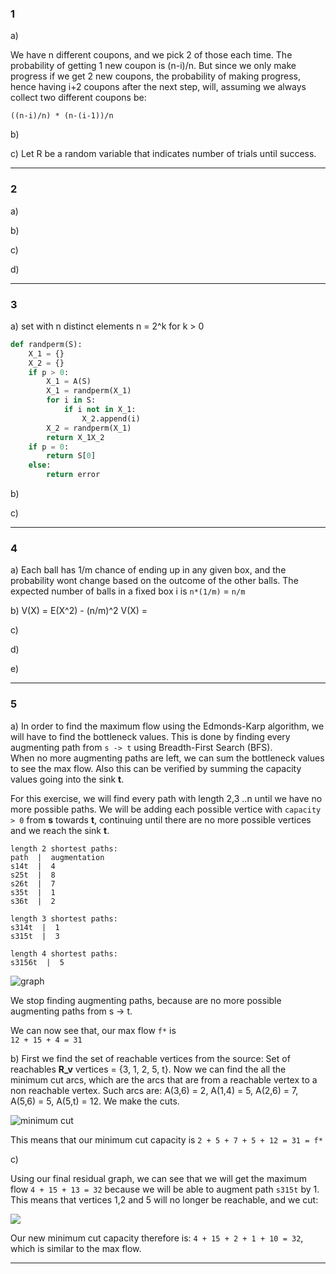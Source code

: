 ### 1

a)

We have n different coupons, and we pick 2 of those each time. The probability of getting 1 new coupon is (n-i)/n. But since we only make progress if we get 2 new coupons, the probability of making progress, hence having i+2 coupons after the next step, will, assuming we always collect two different coupons be:

```((n-i)/n) * (n-(i-1))/n```


b)


c)
Let R be a random variable that indicates number of trials until success.


***


### 2

a)


b)


c)


d)




***


### 3

a)
set with n distinct elements
n = 2^k for k > 0

```py
def randperm(S):
    X_1 = {}
    X_2 = {}
    if p > 0:
        X_1 = A(S)
        X_1 = randperm(X_1)
        for i in S:
            if i not in X_1:
                X_2.append(i)
        X_2 = randperm(X_1)
        return X_1X_2
    if p = 0:
        return S[0]
    else:
        return error
```


b)


c)



***


### 4

a)
Each ball has 1/m chance of ending up in any given box, and the probability wont change based on the outcome of the other balls.
The expected number of balls in a fixed box i is
```n*(1/m)``` = ```n/m```



b)
V(X) = E(X^2) - (n/m)^2
V(X) =


c)


d)


e)



***


### 5

a)
In order to find the maximum flow using the Edmonds-Karp algorithm, we will have to find the bottleneck values. This is done by finding every augmenting path from ```s -> t``` using Breadth-First Search (BFS).  
When no more augmenting paths are left, we can sum the bottleneck values to see the max flow. Also this can be verified by summing the capacity values going into the sink **t**.

For this exercise, we will find every path with length 2,3 ..n until we have no more possible paths.
We will be adding each possible vertice with ```capacity > 0``` from **s** towards **t**, continuing until there are no more possible vertices and we reach the sink **t**.  
```
length 2 shortest paths:
path  |  augmentation
s14t  |  4  
s25t  |  8
s26t  |  7
s35t  |  1
s36t  |  2

length 3 shortest paths:
s314t  |  1
s315t  |  3

length 4 shortest paths:
s3156t  |  5
```

![graph](residualgraphs.png)

We stop finding augmenting paths, because are no more possible augmenting paths from s -> t.

We can now see that, our max flow ```f*``` is  
```12 + 15 + 4 = 31```



b)
First we find the set of reachable vertices from the source:
Set of reachables **R_v** vertices = {3, 1, 2, 5, t}.
Now we can find the all the minimum cut arcs, which are the arcs that are from a reachable vertex to a non reachable vertex. Such arcs are: A(3,6) = 2, A(1,4) = 5, A(2,6) = 7, A(5,6) = 5, A(5,t) = 12. We make the cuts.  

![minimum cut](minimumcut.png)

This means that our minimum cut capacity is
```2 + 5 + 7 + 5 + 12 = 31 = f*```

c)

Using our final residual graph, we can see that we will get the maximum flow ```4 + 15 + 13 = 32``` because we will be able to augment path ```s315t``` by 1. This means that vertices 1,2 and 5 will no longer be reachable, and we cut:

![](questionc.png)

Our new minimum cut capacity therefore is:
```4 + 15 + 2 + 1 + 10 = 32```, which is similar to the max flow.




***
